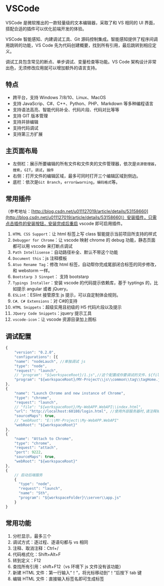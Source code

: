 # VSCode

VSCode 是微软推出的一款轻量级的文本编辑器，采取了和 VS 相同的 UI 界面，搭配合适的插件可以优化前端开发的体验。

VSCode 智能感知、内建调试工具、Git 源码控制集成。智能感知提供了程序间调用跳转的功能，VS Code 先为代码创建概要，找到所有引用，最后跳转到相应定义。

调试工具包含常见的断点、单步调试、变量检查等功能。VS Code 架构设计非常出色，无须修改应用就可以增加额外的语言支持。

## 特点

- 跨平台，支持 Windows 7/8/10、Linux、MacOS
- 支持 JavaScrip、C#、C++、Python、PHP、Markdown 等多种编程语言
- 支持语法高亮、智能代码补全、代码片段、代码对比等等
- 支持 GIT 版本管理
- 支持并排编辑
- 支持代码调试
- 支持第三方扩展

## 主页面布局

- 左侧栏：展示所要编辑的所有文件和文件夹的文件管理器，依次是`资源管理器`，`搜索`，`GIT`，`调试`，`插件`
- 右侧：打开文件的编辑区域，最多可同时打开三个编辑区域到侧边。
- 底栏：依次是`Git Branch`，`error&warning`，`编码格式`等。

## 常用插件

（参考地址：[http://blog.csdn.net/u011127019/article/details/53158660](http://blog.csdn.net/u011127019/article/details/53158660)）安装插件，只需点击插件的安装按钮，安装完成后重启 vscode 即可启用插件。

1. `HTML CSS Support`：让 html 标签上写 class 智能提示当前项目所支持的样式
2. `Debugger for Chrome`：让 vscode 映射 chrome 的 debug 功能，静态页面都可以用 vscode 来打断点调试
3. `Path Intellisense`：自动路径补全、默认不带这个功能
4. `Document this`：js 注释模板
5. `Atuo Rename Tag`：修改 html 标签，自动帮你完成尾部闭合标签的同步修改，和 webstorm 一样。
6. `Bootstarp 3 Sinnpet`： 支持 bootstarp
7. `Typings Installer`：安装 vscode 的代码提示依赖库，基于 typtings 的，比如提示 angular 或者 jQuery。
8. `ESLint`：ESlint 接管原生 js 提示，可以自定制体会规则。
9. `C#、C# Extensions`：对 C#的支持
10. `HTML Snippets`：超级实用且初级的 H5 代码片段以及提示
11. `JQuery Code Snippets`：jquery 提示工具
12. `vscode-icon`：让 vscode 资源目录加上图标

## 调试配置

```js
{
    "version": "0.2.0",
    "configurations": [{
    "name": "nodeLauch", //单独调试 js
    "type": "node",
    "request": "launch",
    // "program": "${workspaceRoot}/1.js",//这个配置成你要调试的文件、${file}当前打开的文件
    "program": "${workspaceRoot}/MY-Project\\js\\common\\tag\\tagHome.js"
},
{
    "name": "Launch Chrome and new instance of Chrome",
    "type": "chrome",
    "request": "launch",
    // "file": "${workspaceRoot}/My-WebAPP.WebAPI\\index.html",
    "url": "http://localhost:60180/login.html", //使用外部服务器时,请注释掉 file, 改用 url,
    "sourceMaps": true,
    // "webRoot": "E:\\MY-Project\\My-WebAPP.WebAPI"
    "webRoot": "${workspaceRoot}"
},
{
    "name": "Attach to Chrome",
    "type": "chrome",
    "request": "attach",
    "port": 9222,
    "sourceMaps": true,
    "webRoot": "${workspaceRoot}"
},
{
    // 启动后端服务
    {
      "type": "node",
      "request": "launch",
      "name": "Sth",
      "program": "${workspaceFolder}\\server\\app.js"
    }
}
```

## 常用功能

1. 分栏显示，最多三个
2. 调试方式：逐过程、逐语句都与 vs 相同
3. 注释、取消注释：Ctrl+/
4. 代码格式化：Shift+Alt+F
5. 转到定义：F12
6. 查找所有引用：shift+F12（vs 环境下 js 文件没有该功能）
7. 新建 HTML 文件：第一行输入“！”，将光标移动到“！”后按下 tab 键
8. 编辑 HTML 文件：直接输入标签名即可生成标签
